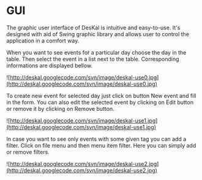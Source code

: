 # GUI #

The graphic user interface of DesKal is intuitive and easy-to-use. It's designed with aid of Swing graphic library and allows user to control the application in a comfort way.

When you want to see events for a particular day choose the day in the table. Then select the event in a list next to the table. Corresponding informations are displayed bellow.

![http://deskal.googlecode.com/svn/image/deskal-use0.jpg](http://deskal.googlecode.com/svn/image/deskal-use0.jpg)

To create new event for selected day just click on button New event and fill in the form. You can also edit the selected event by clicking on Edit button or remove it by clicking on Remove button.

![http://deskal.googlecode.com/svn/image/deskal-use1.jpg](http://deskal.googlecode.com/svn/image/deskal-use1.jpg)

In case you want to see only events with some given tag you can add a filter. Click on file menu and then menu item filter. Here you can simply add or remove filters.

![http://deskal.googlecode.com/svn/image/deskal-use2.jpg](http://deskal.googlecode.com/svn/image/deskal-use2.jpg)